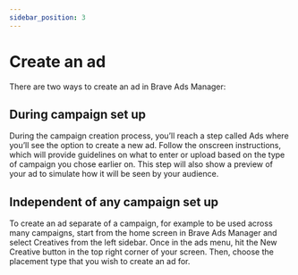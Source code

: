 ```yaml
---
sidebar_position: 3
---
```


# Create an ad

There are two ways to create an ad in Brave Ads Manager:

## During campaign set up

During the campaign creation process, you’ll reach a step called Ads where you’ll see the option to create a new ad. Follow the onscreen instructions, which will provide guidelines on what to enter or upload based on the type of campaign you chose earlier on. This step will also show a preview of your ad to simulate how it will be seen by your audience.

## Independent of any campaign set up

To create an ad separate of a campaign, for example to be used across many campaigns, start from the home screen in Brave Ads Manager and select Creatives from the left sidebar. Once in the ads menu, hit the New Creative button in the top right corner of your screen. Then, choose the placement type that you wish to create an ad for.
